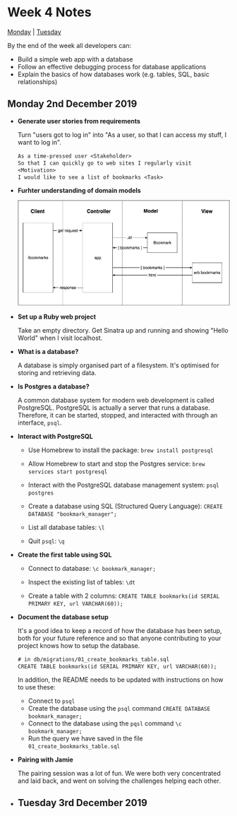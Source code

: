 # Week 4 Notes

[Monday](#monday-2nd-december-2019) | [Tuesday](#tuesday-3rd-december-2019)

By the end of the week all developers can:

- Build a simple web app with a database
- Follow an effective debugging process for database applications
- Explain the basics of how databases work (e.g. tables, SQL, basic relationships)

## Monday 2nd December 2019

- **Generate user stories from requirements**

  Turn "users got to log in" into "As a user, so that I can access my stuff, I want to log in".

  ```
  As a time-pressed user <Stakeholder>
  So that I can quickly go to web sites I regularly visit <Motivation>
  I would like to see a list of bookmarks <Task>
  ```

- **Furhter understanding of domain models**

  ![Domain Model](./img/domain_model.png)
  
- **Set up a Ruby web project**

  Take an empty directory. Get Sinatra up and running and showing "Hello World" when I visit localhost.
  
- **What is a database?**

  A database is simply organised part of a filesystem. It's optimised for storing and retrieving data.
  
- **Is Postgres a database?**

  A common database system for modern web development is called PostgreSQL. PostgreSQL is actually a server that runs a database. Therefore, it can be started, stopped, and interacted with through an interface, ```psql```.
  
- **Interact with PostgreSQL**

  - Use Homebrew to install the package: ```brew install postgresql```
  
  - Allow Homebrew to start and stop the Postgres service: ```brew services start postgresql```
  
  - Interact with the PostgreSQL database management system: ```psql postgres```
  
  - Create a database using SQL (Structured Query Language): ```CREATE DATABASE "bookmark_manager";```
  
  - List all database tables: ```\l```
  
  - Quit ```psql```: ```\q```

- **Create the first table using SQL**

  - Connect to database: ```\c bookmark_manager;```
  
  - Inspect the existing list of tables: ```\dt```
  
  - Create a table with 2 columns: ```CREATE TABLE bookmarks(id SERIAL PRIMARY KEY, url VARCHAR(60));```
  
- **Document the database setup**

  It's a good idea to keep a record of how the database has been setup, both for your future reference and so that anyone contributing to your project knows how to setup the database.

  ```
  # in db/migrations/01_create_bookmarks_table.sql
  CREATE TABLE bookmarks(id SERIAL PRIMARY KEY, url VARCHAR(60));
  ```

  In addition, the README needs to be updated with instructions on how to use these:
    - Connect to ```psql```
    - Create the database using the ```psql``` command ```CREATE DATABASE bookmark_manager;```
    - Connect to the database using the ```pqsl``` command ```\c bookmark_manager;```
    - Run the query we have saved in the file ```01_create_bookmarks_table.sql```

- **Pairing with Jamie**

  The pairing session was a lot of fun. We were both very concentrated and laid back, and went on solving the challenges helping each other.

- ## Tuesday 3rd December 2019
